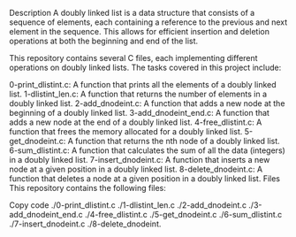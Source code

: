 
Description
A doubly linked list is a data structure that consists of a sequence of elements, each containing a reference to the previous and next element in the sequence. This allows for efficient insertion and deletion operations at both the beginning and end of the list.

This repository contains several C files, each implementing different operations on doubly linked lists. The tasks covered in this project include:

0-print_dlistint.c: A function that prints all the elements of a doubly linked list.
1-dlistint_len.c: A function that returns the number of elements in a doubly linked list.
2-add_dnodeint.c: A function that adds a new node at the beginning of a doubly linked list.
3-add_dnodeint_end.c: A function that adds a new node at the end of a doubly linked list.
4-free_dlistint.c: A function that frees the memory allocated for a doubly linked list.
5-get_dnodeint.c: A function that returns the nth node of a doubly linked list.
6-sum_dlistint.c: A function that calculates the sum of all the data (integers) in a doubly linked list.
7-insert_dnodeint.c: A function that inserts a new node at a given position in a doubly linked list.
8-delete_dnodeint.c: A function that deletes a node at a given position in a doubly linked list.
Files
This repository contains the following files:

Copy code
./0-print_dlistint.c
./1-dlistint_len.c
./2-add_dnodeint.c
./3-add_dnodeint_end.c
./4-free_dlistint.c
./5-get_dnodeint.c
./6-sum_dlistint.c
./7-insert_dnodeint.c
./8-delete_dnodeint.
